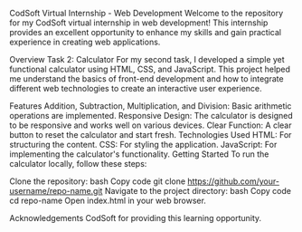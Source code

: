CodSoft Virtual Internship - Web Development Welcome to the repository for my CodSoft virtual internship in web development! This internship provides an excellent opportunity to enhance my skills and gain practical experience in creating web applications.

Overview Task 2: Calculator For my second task, I developed a simple yet functional calculator using HTML, CSS, and JavaScript. This project helped me understand the basics of front-end development and how to integrate different web technologies to create an interactive user experience.

Features Addition, Subtraction, Multiplication, and Division: Basic arithmetic operations are implemented. Responsive Design: The calculator is designed to be responsive and works well on various devices. Clear Function: A clear button to reset the calculator and start fresh. Technologies Used HTML: For structuring the content. CSS: For styling the application. JavaScript: For implementing the calculator's functionality. Getting Started To run the calculator locally, follow these steps:

Clone the repository: bash Copy code git clone https://github.com/your-username/repo-name.git Navigate to the project directory: bash Copy code cd repo-name Open index.html in your web browser.

Acknowledgements CodSoft for providing this learning opportunity.
